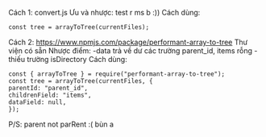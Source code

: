 Cách 1: convert.js
Ưu và nhược: test r ms b :))
Cách dùng:

```
const tree = arrayToTree(currentFiles);
```

Cách 2: https://www.npmjs.com/package/performant-array-to-tree
Thư viện có sẵn
Nhược điểm:
-data trả về dư các trường parent_id, items rỗng
-thiếu trường isDirectory
Cách dùng:

```
const { arrayToTree } = require("performant-array-to-tree");
const tree = arrayToTree(currentFiles, {
parentId: "parent_id",
childrenField: "items",
dataField: null,
});
```

P/S: parent not parRent :( bùn a
